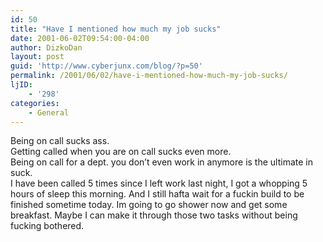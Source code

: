 ```yaml
---
id: 50
title: "Have I mentioned how much my job sucks"
date: 2001-06-02T09:54:00-04:00
author: DizkoDan
layout: post
guid: 'http://www.cyberjunx.com/blog/?p=50'
permalink: /2001/06/02/have-i-mentioned-how-much-my-job-sucks/
ljID:
    - '298'
categories:
    - General
---
```


Being on call sucks ass.  
Getting called when you are on call sucks even more.  
Being on call for a dept. you don’t even work in anymore is the ultimate in suck.  
I have been called 5 times since I left work last night, I got a whopping 5 hours of sleep this morning. And I still hafta wait for a fuckin build to be finished sometime today. Im going to go shower now and get some breakfast. Maybe I can make it through those two tasks without being fucking bothered.